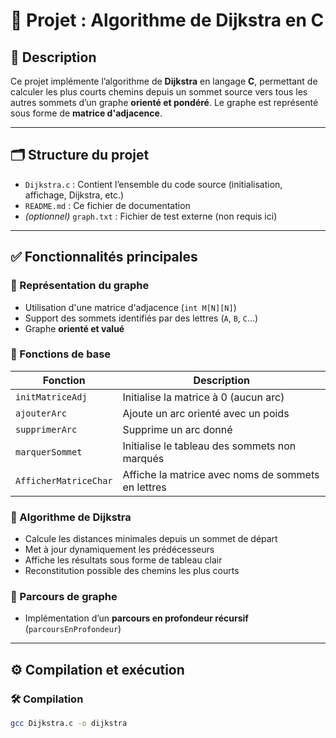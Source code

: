 # 📌 Projet : Algorithme de Dijkstra en C

## 🧠 Description

Ce projet implémente l’algorithme de **Dijkstra** en langage **C**, permettant de calculer les plus courts chemins depuis un sommet source vers tous les autres sommets d’un graphe **orienté et pondéré**. Le graphe est représenté sous forme de **matrice d'adjacence**.

---

## 🗂️ Structure du projet

- `Dijkstra.c` : Contient l’ensemble du code source (initialisation, affichage, Dijkstra, etc.)
- `README.md` : Ce fichier de documentation
- *(optionnel)* `graph.txt` : Fichier de test externe (non requis ici)

---

## ✅ Fonctionnalités principales

### 🔹 Représentation du graphe
- Utilisation d'une matrice d'adjacence (`int M[N][N]`)
- Support des sommets identifiés par des lettres (`A`, `B`, `C`…)
- Graphe **orienté et valué**

### 🔹 Fonctions de base

| Fonction             | Description                                      |
|----------------------|--------------------------------------------------|
| `initMatriceAdj`     | Initialise la matrice à 0 (aucun arc)            |
| `ajouterArc`         | Ajoute un arc orienté avec un poids              |
| `supprimerArc`       | Supprime un arc donné                            |
| `marquerSommet`      | Initialise le tableau des sommets non marqués    |
| `AfficherMatriceChar`| Affiche la matrice avec noms de sommets en lettres |

### 🔹 Algorithme de Dijkstra

- Calcule les distances minimales depuis un sommet de départ
- Met à jour dynamiquement les prédécesseurs
- Affiche les résultats sous forme de tableau clair
- Reconstitution possible des chemins les plus courts

### 🔹 Parcours de graphe
- Implémentation d’un **parcours en profondeur récursif** (`parcoursEnProfondeur`)

---

## ⚙️ Compilation et exécution

### 🛠️ Compilation
```bash
gcc Dijkstra.c -o dijkstra
